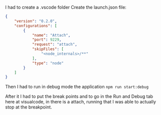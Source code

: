 I had to create a .vscode folder
Create the launch.json file:

```json
{
    "version": "0.2.0",
    "configurations": [
        {
            "name": "Attach",
            "port": 9229,
            "request": "attach",
            "skipFiles": [
                "<node_internals>/**"
            ],
            "type": "node"
        }
    ]
}
```

Then I had to run in debug mode the application ``npm run start:debug``

After it I had to put the break points and to go in the Run and Debug tab here at visualcode, in there is a attach, running that I was able to actually stop at the breakpoint.